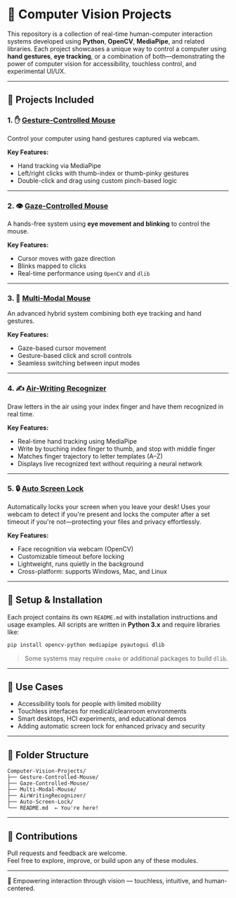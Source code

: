 # 🧠 Computer Vision Projects

This repository is a collection of real-time human-computer interaction systems developed using **Python**, **OpenCV**, **MediaPipe**, and related libraries. Each project showcases a unique way to control a computer using **hand gestures**, **eye tracking**, or a combination of both—demonstrating the power of computer vision for accessibility, touchless control, and experimental UI/UX.

---

## 📂 Projects Included

### 1. ✋ [Gesture-Controlled Mouse](./Gesture-Controlled-Mouse)
Control your computer using hand gestures captured via webcam.

**Key Features:**
- Hand tracking via MediaPipe
- Left/right clicks with thumb-index or thumb-pinky gestures
- Double-click and drag using custom pinch-based logic

---

### 2. 👁️ [Gaze-Controlled Mouse](./Gaze-Controlled-Mouse)
A hands-free system using **eye movement and blinking** to control the mouse.

**Key Features:**
- Cursor moves with gaze direction
- Blinks mapped to clicks
- Real-time performance using `OpenCV` and `dlib`

---

### 3. 🧠 [Multi-Modal Mouse](./Multi-Modal-Mouse)
An advanced hybrid system combining both eye tracking and hand gestures.

**Key Features:**
- Gaze-based cursor movement
- Gesture-based click and scroll controls
- Seamless switching between input modes

---

### 4. ✍️ [Air-Writing Recognizer](https://github.com/VipranshOjha/Computer-Vision-Projects/tree/main/Air-Writing-Recognizer)
Draw letters in the air using your index finger and have them recognized in real time.

**Key Features:**
- Real-time hand tracking using MediaPipe
- Write by touching index finger to thumb, and stop with middle finger
- Matches finger trajectory to letter templates (A–Z)
- Displays live recognized text without requiring a neural network

---

### 5. 🔒 [Auto Screen Lock](https://github.com/VipranshOjha/Daily-Problem-Solvers/tree/main/Auto-Screen-Lock)
Automatically locks your screen when you leave your desk! Uses your webcam to detect if you're present and locks the computer after a set timeout if you're not—protecting your files and privacy effortlessly.

**Key Features:**
- Face recognition via webcam (OpenCV)
- Customizable timeout before locking
- Lightweight, runs quietly in the background
- Cross-platform: supports Windows, Mac, and Linux

---

## 🧰 Setup & Installation

Each project contains its own `README.md` with installation instructions and usage examples. All scripts are written in **Python 3.x** and require libraries like:

```bash
pip install opencv-python mediapipe pyautogui dlib
```

> Some systems may require `cmake` or additional packages to build `dlib`.

---

## 🎯 Use Cases

* Accessibility tools for people with limited mobility
* Touchless interfaces for medical/cleanroom environments
* Smart desktops, HCI experiments, and educational demos
* Adding automatic screen lock for enhanced privacy and security

---

## 📌 Folder Structure

```
Computer-Vision-Projects/
├── Gesture-Controlled-Mouse/
├── Gaze-Controlled-Mouse/
├── Multi-Modal-Mouse/
├── AirWritingRecognizer/
├── Auto-Screen-Lock/
└── README.md  ← You're here!
```
---

## 🙌 Contributions

Pull requests and feedback are welcome.  
Feel free to explore, improve, or build upon any of these modules.

---

🚀 Empowering interaction through vision — touchless, intuitive, and human-centered.

